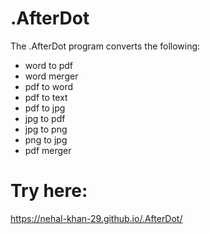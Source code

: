 # .AfterDot
The .AfterDot program converts the following: 
- word to pdf
- word merger
- pdf to word
- pdf to text
- pdf to jpg
- jpg to pdf
- jpg to png
- png to jpg
- pdf merger

# Try here:
https://nehal-khan-29.github.io/.AfterDot/
